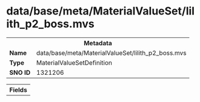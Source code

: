 <h1>data/base/meta/MaterialValueSet/lilith_p2_boss.mvs</h1><table><tr><th colspan="100%">Metadata</th></tr><tr><td><b>Name</b></td><td>data/base/meta/MaterialValueSet/lilith_p2_boss.mvs</td></tr><tr><td><b>Type</b></td><td>MaterialValueSetDefinition</td></tr><tr><td><b>SNO ID</b></td><td>1321206</td></tr></table>

<table><tr><th colspan="100%">Fields</th></tr></table>

